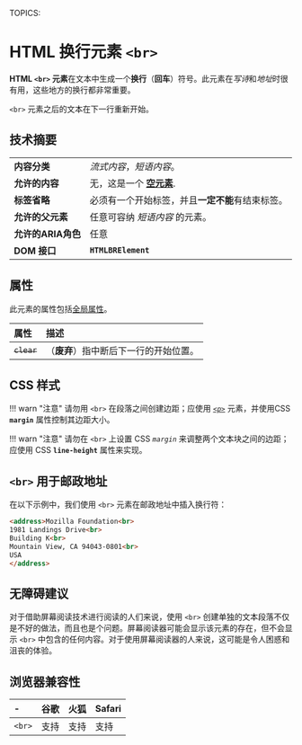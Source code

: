 TOPICS: <br>

# HTML 换行元素 `<br>`

**HTML `<br>` 元素**在文本中生成一个**换行**（**回车**）符号。此元素在*写诗*和*地址*时很有用，这些地方的换行都非常重要。

`<br>` 元素之后的文本在下一行重新开始。

## 技术摘要

|  |  |
| :-- | :-- |
| **内容分类** | *流式内容*，*短语内容*。 |
| **允许的内容** | 无，这是一个 **[空元素](/zh-hans/webfrontend/empty_element)**. |
| **标签省略** | 必须有一个开始标签，并且**一定不能**有结束标签。|
| **允许的父元素** | 任意可容纳 *短语内容* 的元素。 |
| **允许的ARIA角色** | 任意 |
| **DOM 接口** | **`HTMLBRElement`** |

## 属性

此元素的属性包括[全局属性](/zh-hans/webfrontend/HTML_Global_Attributes)。

| 属性 | 描述 |
| :-- | :-- |
| ~~`clear`~~ | （**废弃**）指中断后下一行的开始位置。|

## CSS 样式

!!! warn "注意"
    请勿用 `<br>` 在段落之间创建边距；应使用 *[`<p>`](/en/webfrontend/<p>)* 元素，并使用CSS **`margin`** 属性控制其边距大小。

!!! warn "注意"
    请勿在 `<br>` 上设置 CSS *`margin`* 来调整两个文本块之间的边距；应使用 CSS **`line-height`** 属性来实现。

## `<br>` 用于邮政地址

在以下示例中，我们使用 `<br>` 元素在邮政地址中插入换行符：

```html
<address>Mozilla Foundation<br>
1981 Landings Drive<br>
Building K<br>
Mountain View, CA 94043-0801<br>
USA
</address>
```

## 无障碍建议

对于借助屏幕阅读技术进行阅读的人们来说，使用 `<br>` 创建单独的文本段落不仅是不好的做法，而且也是个问题。屏幕阅读器可能会显示该元素的存在，但不会显示 `<br>` 中包含的任何内容。对于使用屏幕阅读器的人来说，这可能是令人困惑和沮丧的体验。

## 浏览器兼容性

| - | 谷歌 | 火狐 | Safari |
| :--- | :--- | :--- | :--- |
| `<br>` | 支持 | 支持 | 支持 |
